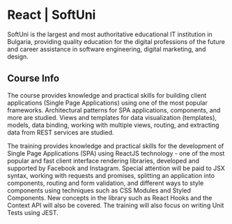 # React | SoftUni

SoftUni is the largest and most authoritative educational IT institution in Bulgaria, providing quality education for the digital professions of the future and career assistance in software engineering, digital marketing, and design.

## Course Info

The course provides knowledge and practical skills for building client applications (Single Page Applications) using one of the most popular frameworks. Architectural patterns for SPA applications, components, and more are studied. Views and templates for data visualization (templates), models, data binding, working with multiple views, routing, and extracting data from REST services are studied.

The training provides knowledge and practical skills for the development of Single Page Applications (SPA) using ReactJS technology - one of the most popular and fast client interface rendering libraries, developed and supported by Facebook and Instagram. Special attention will be paid to JSX syntax, working with requests and promises, splitting an application into components, routing and form validation, and different ways to style components using techniques such as CSS Modules and Styled Components. New concepts in the library such as React Hooks and the Context API will also be covered. The training will also focus on writing Unit Tests using JEST.

